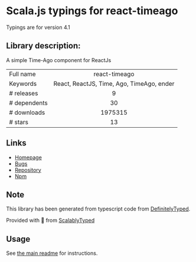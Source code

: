
# Scala.js typings for react-timeago

Typings are for version 4.1

## Library description:
A simple Time-Ago component for ReactJs

|                    |                 |
| ------------------ | :-------------: |
| Full name          | react-timeago |
| Keywords           | React, ReactJS, Time, Ago, TimeAgo, ender |
| # releases         | 9 |
| # dependents       | 30 |
| # downloads        | 1975315 |
| # stars            | 13 |

## Links
- [Homepage](https://github.com/nmn/react-timeago)
- [Bugs](https://github.com/nmn/react-timeago/issues)
- [Repository](https://github.com/naman34/react-timeago)
- [Npm](https://www.npmjs.com/package/react-timeago)
    


## Note
This library has been generated from typescript code from [DefinitelyTyped](https://definitelytyped.org).

Provided with :purple_heart: from [ScalablyTyped](https://github.com/oyvindberg/ScalablyTyped)

## Usage
See [the main readme](../../readme.md) for instructions.



